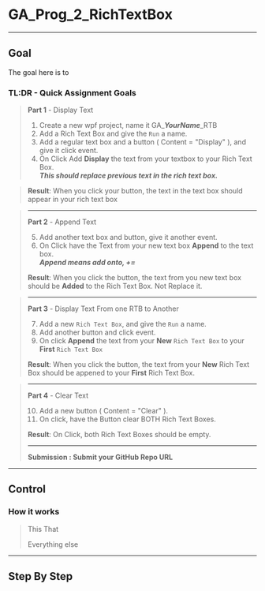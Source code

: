 # GA_Prog_2_RichTextBox
---
## Goal
The goal here is to 

### TL:DR - Quick Assignment Goals

> **Part 1** - Display Text
> 1. Create a new wpf project, name it GA_***YourName***_RTB
> 2. Add a Rich Text Box and give the `Run` a name.
> 3. Add a regular text box and a button ( Content = "Display" ), and give it click event.
> 4. On Click Add **Display** the text from your textbox to your Rich Text Box.  
> ***This should replace previous text in the rich text box.***  

> **Result**: When you click your button, the text in the text box should appear in your rich text box

> --- 
> **Part 2**  - Append Text
>
> 5. Add another text box and button, give it another event.
> 6. On Click have the Text from your new text box **Append** to the text box.  
> ***Append means add onto, +=***
>
> **Result**: When you click the button, the text from you new text box should be **Added** to the Rich Text Box. Not Replace it.

> ---
> **Part 3**  - Display Text From one RTB to Another
>
> 7. Add a new `Rich Text Box`, and give the `Run` a name.
> 8. Add another button and click event.
> 9. On click **Append** the text from your **New** `Rich Text Box` to your **First** `Rich Text Box`
>
> **Result**: When you click the button, the text from your **New** Rich Text Box should be appened to your **First** Rich Text Box.

> ---
> **Part 4**  - Clear Text
>
> 10. Add a new button ( Content = "Clear" ).
> 11. On click, have the Button clear BOTH Rich Text Boxes.
>
> **Result**: On Click, both Rich Text Boxes should be empty.
>
> ---
> **Submission : Submit your GitHub Repo URL**
---
## Control

### How it works

> This
> That
>
> Everything else


---
## Step By Step